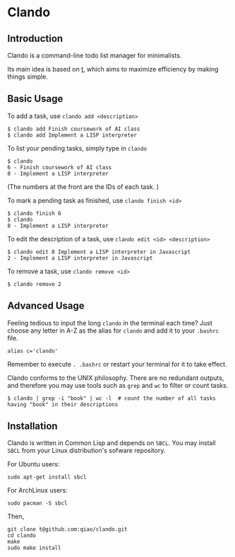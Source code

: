 Clando
======

## Introduction

Clando is a command-line todo list manager for minimalists. 

Its main idea is based on [t](http://stevelosh.com/projects/t/), which aims to maximize efficiency by making things simple.


## Basic Usage

To add a task, use `clando add <description>`

    $ clando add Finish coursework of AI class
    $ clando add Implement a LISP interpreter

To list your pending tasks, simply type in `clando`

    $ clando
    6 - Finish coursework of AI class
    8 - Implement a LISP interpreter

(The numbers at the front are the IDs of each task. )

To mark a pending task as finished, use `clando finish <id>`

    $ clando finish 6
    $ clando
    8 - Implement a LISP interpreter

To edit the description of a task, use `clando edit <id> <description>`

    $ clando edit 8 Implement a LISP interpreter in Javascript
    2 - Implement a LISP interpreter in Javascript

To remove a task, use `clando remove <id>`

    $ clando remove 2


## Advanced Usage

Feeling tedious to input the long `clando` in the terminal each time? Just choose any letter in A-Z as the alias for `clando` and add it to your `.bashrc` file.

    alias c='clando'

Remember to execute `. .bashrc` or restart your terminal for it to take effect.

Clando conforms to the UNIX philosophy. There are no redundant outputs, and therefore you may use tools such as `grep` and `wc` to filter or count tasks.

    $ clando | grep -i "book" | wc -l  # count the number of all tasks having "book" in their descriptions


## Installation

Clando is written in Common Lisp and depends on `SBCL`. You may install `SBCL` from your Linux distribution's sofware repository.

For Ubuntu users:

    sudo apt-get install sbcl
    
For ArchLinux users:

    sudo pacman -S sbcl

Then,

    git clone t@github.com:qiao/clando.git
    cd clando
    make
    sudo make install
